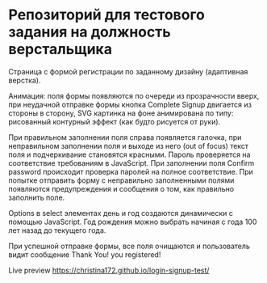 # Репозиторий  для тестового задания на должность верстальщика

Страница с формой регистрации по заданному дизайну (адаптивная верстка). 

Анимация: поля формы появляются по очереди из прозрачности вверх, при неудачной отправке формы кнопка Complete Signup двигается из стороны в сторону, SVG картинка на фоне анимирована по типу: рисованный контурный эффект (как будто рисуется от руки).

При правильном заполнении поля справа появляется галочка, при неправильном заполнении поля и выходе из него (out of focus) текст поля и подчеркивание становятся красными. Пароль проверяется на соответствие требованиям в JavaScript. При заполнении поля Confirm password происходит проверка паролей на полное соответствие. При попытке отправить форму с неправильно заполненными полями появляются предупреждения и сообщения о том, как правильно заполнить поле.

Options в select элементах день и год создаются динамически с помощью JavaScript. Год рождения можно выбрать начиная с года 100 лет назад до текущего года.

При успешной отправке формы, все поля очищаются и пользователь видит сообщение Thank You! you registered!

Live preview https://christina172.github.io/login-signup-test/